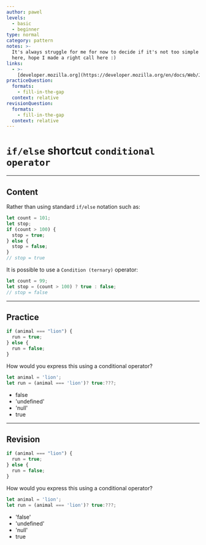 ```yaml
---
author: pawel
levels:
  - basic
  - beginner
type: normal
category: pattern
notes: >-
  It's always struggle for me for now to decide if it's not too simple to put it
  here, hope I made a right call here :)
links:
  - >-
    [developer.mozilla.org](https://developer.mozilla.org/en/docs/Web/JavaScript/Reference/Operators/Conditional_Operator){website}
practiceQuestion:
  formats:
    - fill-in-the-gap
  context: relative
revisionQuestion:
  formats:
    - fill-in-the-gap
  context: relative
---
```


# `if/else` shortcut `conditional operator`


---

## Content

Rather than using standard `if/else` notation such as:
```javascript
let count = 101;
let stop;
if (count > 100) {
  stop = true;
} else {
  stop = false;
}
// stop = true
```

It is possible to use a `Condition (ternary)` operator:
```javascript
let count = 99;
let stop = (count > 100) ? true : false;
// stop = false
```

---

## Practice

```javascript
if (animal === "lion") {
  run = true;
} else {
  run = false;
}
```

How would you express this using 
a conditional operator?

```javascript
let animal = 'lion';
let run = (animal === 'lion')? true:???;
```

- false
- 'undefined'
- 'null'
- true


---

## Revision

```javascript
if (animal === "lion") {
  run = true;
} else {
  run = false;
}
```

How would you express this using 
a conditional operator?

```javascript
let animal = 'lion';
let run = (animal === 'lion')? true:???;
```

- 'false'
- 'undefined'
- 'null'
- true
 
